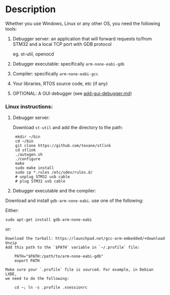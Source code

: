 # Description

Whether you use Windows, Linux or any other OS, you need the following tools:

1. Debugger server:
  an application that will forward requests to/from STM32 and
  a local TCP port with GDB protocol

      eg. st-util, openocd

2. Debugger executable: specifically `arm-none-eabi-gdb`
3. Compiler: specifically `arm-none-eabi-gcc`
4. Your libraries, RTOS source code, etc (if any)
5. OPTIONAL: A GUI debugger (see [add-gui-debugger.md](./add-gui-debugger.md))

### Linux instructions:

1. Debugger server:

    Download `st-util` and add the directory to the path:

        mkdir ~/bin
        cd ~/bin
        git clone https://github.com/texane/stlink
        cd stlink
        ./autogen.sh
        ./configure
        make
        sudo make install
        sudo cp *.rules /etc/udev/rules.d/
        # unplug STM32 usb cable
        # plug STM32 usb cable  

2. Debugger executable and the compiler:

  Download and install `gdb-arm-none-eabi`. use one of the following:


  Either:

    sudo apt-get install gdb-arm-none-eabi

  or:

    Download the tarball: https://launchpad.net/gcc-arm-embedded/+download
    Unzip
    Add this path to the `$PATH` variable in `~/.profile` file:

        PATH="$PATH:/path/to/arm-none-eabi-gdb"
        export PATH

    Make sure your `.profile` file is sourced. For example, in Debian LXDE,
    we need to do the following:

        cd ~; ln -s .profile .xsessionrc
